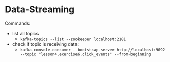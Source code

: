 # Data-Streaming

Commands:
- list all topics
    - `kafka-topics --list --zookeeper localhost:2181`
- check if topic is receiving data:
    - `kafka-console-consumer --bootstrap-server http://localhost:9092 --topic "lesson4.exercise6.click_events" --from-beginning`
